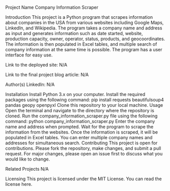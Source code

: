 Project Name
Company Information Scraper

Introduction
This project is a Python program that scrapes information about companies in the USA from various websites including Google Maps, LinkedIn, and Wikipedia. The program takes a company name and address as input and generates information such as date started, website, production capacity, owner, operator, status, products, and geocoordinates. The information is then populated in Excel tables, and multiple search of company information at the same time is possible. The program has a user interface for easy use.

Link to the deployed site: N/A

Link to the final project blog article: N/A

Author(s) LinkedIn: N/A

Installation
Install Python 3.x on your computer.
Install the required packages using the following command:
pip install requests beautifulsoup4 pandas geopy openpyxl
Clone this repository to your local machine.
Usage
Open the terminal and navigate to the directory where the repository is cloned.
Run the company_information_scraper.py file using the following command:
python company_information_scraper.py
Enter the company name and address when prompted.
Wait for the program to scrape the information from the websites.
Once the information is scraped, it will be populated in Excel tables.
You can enter multiple company names and addresses for simultaneous search.
Contributing
This project is open for contributions. Please fork the repository, make changes, and submit a pull request. For major changes, please open an issue first to discuss what you would like to change.

Related Projects
N/A

Licensing
This project is licensed under the MIT License. You can read the license here.
